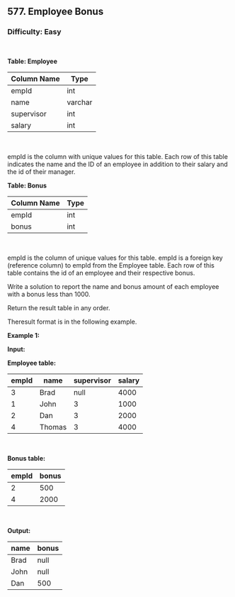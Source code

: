 ## 577. Employee Bonus
### Difficulty: Easy

<br>



**Table: Employee**

| Column Name | Type    |
|-------------|---------|
| empId       | int     |
| name        | varchar |
| supervisor  | int     |
| salary      | int     |
<br>

empId is the column with unique values for this table.
Each row of this table indicates the name and the ID of an employee in addition to their salary and the id of their manager.






**Table: Bonus**

| Column Name | Type |
|-------------|------|
| empId       | int  |
| bonus       | int  |
<br>

empId is the column of unique values for this table.
empId is a foreign key (reference column) to empId from the Employee table.
Each row of this table contains the id of an employee and their respective bonus.




Write a solution to report the name and bonus amount of each employee with a bonus less than 1000.

Return the result table in any order.

Theresult format is in the following example.


**Example 1:**

**Input:** 


**Employee table:**


| empId | name   | supervisor | salary |
|-------|--------|------------|--------|
| 3     | Brad   | null       | 4000   |
| 1     | John   | 3          | 1000   |
| 2     | Dan    | 3          | 2000   |
| 4     | Thomas | 3          | 4000   |
<br>



**Bonus table:**


| empId | bonus |
|-------|-------|
| 2     | 500   |
| 4     | 2000  |
<br>

**Output:** 


| name | bonus |
|------|-------|
| Brad | null  |
| John | null  |
| Dan  | 500   |
<br>


